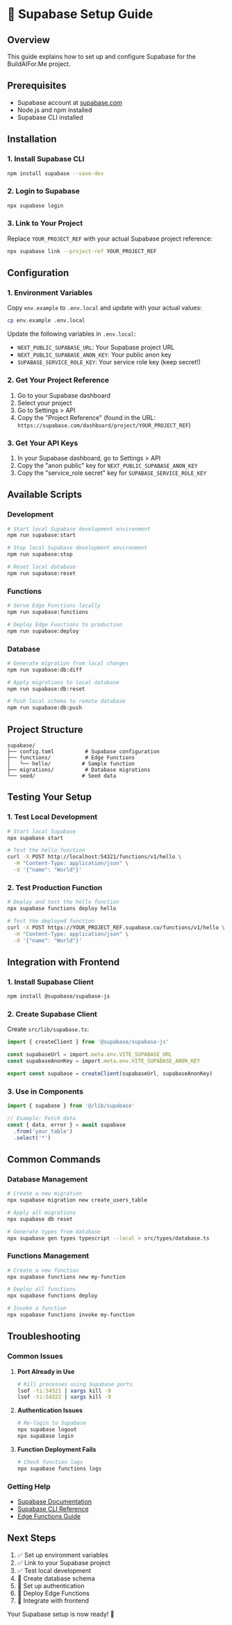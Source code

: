 # 🚀 Supabase Setup Guide

## Overview
This guide explains how to set up and configure Supabase for the BuildAIFor.Me project.

## Prerequisites
- Supabase account at [supabase.com](https://supabase.com)
- Node.js and npm installed
- Supabase CLI installed

## Installation

### 1. Install Supabase CLI
```bash
npm install supabase --save-dev
```

### 2. Login to Supabase
```bash
npx supabase login
```

### 3. Link to Your Project
Replace `YOUR_PROJECT_REF` with your actual Supabase project reference:
```bash
npx supabase link --project-ref YOUR_PROJECT_REF
```

## Configuration

### 1. Environment Variables
Copy `env.example` to `.env.local` and update with your actual values:

```bash
cp env.example .env.local
```

Update the following variables in `.env.local`:
- `NEXT_PUBLIC_SUPABASE_URL`: Your Supabase project URL
- `NEXT_PUBLIC_SUPABASE_ANON_KEY`: Your public anon key
- `SUPABASE_SERVICE_ROLE_KEY`: Your service role key (keep secret!)

### 2. Get Your Project Reference
1. Go to your Supabase dashboard
2. Select your project
3. Go to Settings > API
4. Copy the "Project Reference" (found in the URL: `https://supabase.com/dashboard/project/YOUR_PROJECT_REF`)

### 3. Get Your API Keys
1. In your Supabase dashboard, go to Settings > API
2. Copy the "anon public" key for `NEXT_PUBLIC_SUPABASE_ANON_KEY`
3. Copy the "service_role secret" key for `SUPABASE_SERVICE_ROLE_KEY`

## Available Scripts

### Development
```bash
# Start local Supabase development environment
npm run supabase:start

# Stop local Supabase development environment
npm run supabase:stop

# Reset local database
npm run supabase:reset
```

### Functions
```bash
# Serve Edge Functions locally
npm run supabase:functions

# Deploy Edge Functions to production
npm run supabase:deploy
```

### Database
```bash
# Generate migration from local changes
npm run supabase:db:diff

# Apply migrations to local database
npm run supabase:db:reset

# Push local schema to remote database
npm run supabase:db:push
```

## Project Structure

```
supabase/
├── config.toml          # Supabase configuration
├── functions/           # Edge Functions
│   └── hello/          # Sample function
├── migrations/          # Database migrations
└── seed/               # Seed data
```

## Testing Your Setup

### 1. Test Local Development
```bash
# Start local Supabase
npx supabase start

# Test the hello function
curl -X POST http://localhost:54321/functions/v1/hello \
  -H "Content-Type: application/json" \
  -d '{"name": "World"}'
```

### 2. Test Production Function
```bash
# Deploy and test the hello function
npx supabase functions deploy hello

# Test the deployed function
curl -X POST https://YOUR_PROJECT_REF.supabase.co/functions/v1/hello \
  -H "Content-Type: application/json" \
  -d '{"name": "World"}'
```

## Integration with Frontend

### 1. Install Supabase Client
```bash
npm install @supabase/supabase-js
```

### 2. Create Supabase Client
Create `src/lib/supabase.ts`:
```typescript
import { createClient } from '@supabase/supabase-js'

const supabaseUrl = import.meta.env.VITE_SUPABASE_URL
const supabaseAnonKey = import.meta.env.VITE_SUPABASE_ANON_KEY

export const supabase = createClient(supabaseUrl, supabaseAnonKey)
```

### 3. Use in Components
```typescript
import { supabase } from '@/lib/supabase'

// Example: Fetch data
const { data, error } = await supabase
  .from('your_table')
  .select('*')
```

## Common Commands

### Database Management
```bash
# Create a new migration
npx supabase migration new create_users_table

# Apply all migrations
npx supabase db reset

# Generate types from database
npx supabase gen types typescript --local > src/types/database.ts
```

### Functions Management
```bash
# Create a new function
npx supabase functions new my-function

# Deploy all functions
npx supabase functions deploy

# Invoke a function
npx supabase functions invoke my-function
```

## Troubleshooting

### Common Issues

1. **Port Already in Use**
   ```bash
   # Kill processes using Supabase ports
   lsof -ti:54321 | xargs kill -9
   lsof -ti:54322 | xargs kill -9
   ```

2. **Authentication Issues**
   ```bash
   # Re-login to Supabase
   npx supabase logout
   npx supabase login
   ```

3. **Function Deployment Fails**
   ```bash
   # Check function logs
   npx supabase functions logs
   ```

### Getting Help
- [Supabase Documentation](https://supabase.com/docs)
- [Supabase CLI Reference](https://supabase.com/docs/reference/cli)
- [Edge Functions Guide](https://supabase.com/docs/guides/functions)

## Next Steps

1. ✅ Set up environment variables
2. ✅ Link to your Supabase project
3. ✅ Test local development
4. 🔄 Create database schema
5. 🔄 Set up authentication
6. 🔄 Deploy Edge Functions
7. 🔄 Integrate with frontend

Your Supabase setup is now ready! 🎉 